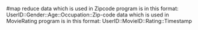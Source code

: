 #map reduce
data which is used in Zipcode program is in this format: UserID::Gender::Age::Occupation::Zip-code
data which is used in  MovieRating program is in this format:  UserID::MovieID::Rating::Timestamp 
